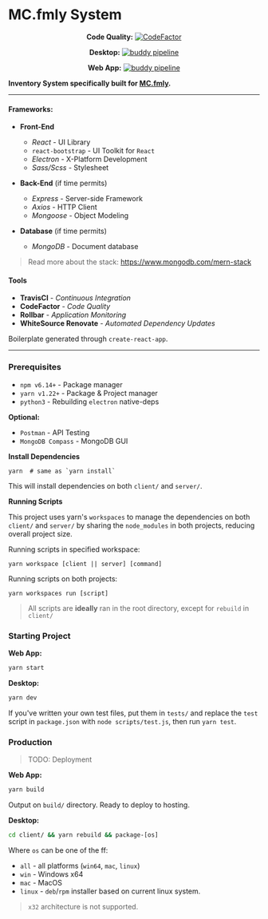 # MC.fmly System


<div align="center">

**Code Quality:** [![CodeFactor](https://www.codefactor.io/repository/github/jhdcruz/mc.fmly-system/badge?s=12c335ef55a5d9cb0a15c337d17ac27b97e843cd)](https://www.codefactor.io/repository/github/jhdcruz/mc.fmly-system)

**Desktop:** [![buddy pipeline](https://app.buddy.works/jhdcruz/mc-fmly-system/pipelines/pipeline/285802/badge.svg?token=88cd275c0ba0c928ef949169703e21440acb90c7d1488b5435bcfbb773fe9989 "buddy pipeline")](https://app.buddy.works/jhdcruz/mc-fmly-system/pipelines/pipeline/285802)

**Web App:** [![buddy pipeline](https://app.buddy.works/jhdcruz/mc-fmly-system/pipelines/pipeline/285797/badge.svg?token=88cd275c0ba0c928ef949169703e21440acb90c7d1488b5435bcfbb773fe9989 "buddy pipeline")](https://app.buddy.works/jhdcruz/mc-fmly-system/pipelines/pipeline/285797)

</div>

**Inventory System specifically built for [MC.fmly](https://www.facebook.com/MC.fmly/).**

---

#### Frameworks:

- **Front-End**

  - _React_ - UI Library
  - `react-bootstrap` - UI Toolkit for `React`
  - _Electron_ - X-Platform Development
  - _Sass/Scss_ - Stylesheet

- **Back-End** (if time permits)

  - _Express_ - Server-side Framework
  - _Axios_ - HTTP Client
  - _Mongoose_ - Object Modeling

- **Database** (if time permits)
  - _MongoDB_ - Document database 

> Read more about the stack:
> https://www.mongodb.com/mern-stack

#### Tools

- **TravisCI** - _Continuous Integration_
- **CodeFactor** - _Code Quality_
- **Rollbar** - _Application Monitoring_
- **WhiteSource Renovate** - _Automated Dependency Updates_

Boilerplate generated through `create-react-app`.

---

### Prerequisites

- `npm v6.14+` - Package manager
- `yarn v1.22+` - Package & Project manager
- `python3` - Rebuilding `electron` native-deps

**Optional:**

- `Postman` - API Testing
- `MongoDB Compass` - MongoDB GUI

**Install Dependencies**

```
yarn  # same as `yarn install`
```

This will install dependencies on both `client/` and `server/`.

**Running Scripts**

This project uses yarn's `workspaces` to manage the dependencies on both `client/` and `server/` by sharing the `node_modules` in both projects, reducing overall project size.

Running scripts in specified workspace:

```yarn workspace [client || server] [command]```

Running scripts on both projects:

```yarn workspaces run [script]```

> All scripts are **ideally** ran in the root directory,
> except for `rebuild` in `client/`

### Starting Project

**Web App:**

```bash
yarn start
```

**Desktop:**

```bash
yarn dev
```

If you've written your own test files, put them in `tests/` and replace the `test` script in `package.json` with `node scripts/test.js`, then run `yarn test`.

### Production

> TODO: Deployment

**Web App:**

```bash
yarn build
```

Output on `build/` directory. Ready to deploy to hosting.

**Desktop:**

```bash
cd client/ && yarn rebuild && package-[os]
```

Where `os` can be one of the ff:

- `all` - all platforms (`win64`, `mac`, `linux`)
- `win` - Windows x64
- `mac` - MacOS
- `linux` - `deb`/`rpm` installer based on current linux system.

> `x32` architecture is not supported.

